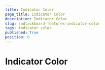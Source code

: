 ```yaml
---
title: Indicator Color
page_title: Indicator Color
description: Indicator Color
slug: radtaskboard-features-indicator-color
tags: indicator color
published: True
position: 0
---
```


# Indicator Color

